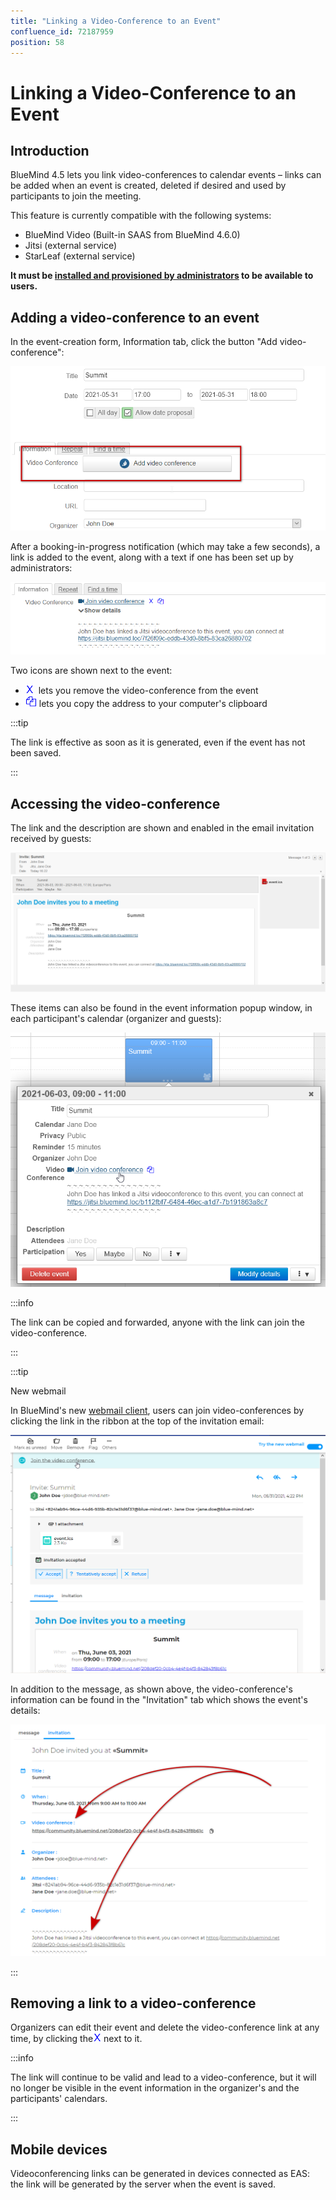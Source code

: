 ```yaml
---
title: "Linking a Video-Conference to an Event"
confluence_id: 72187959
position: 58
---
```

# Linking a Video-Conference to an Event


## Introduction

BlueMind 4.5 lets you link video-conferences to calendar events – links can be added when an event is created, deleted if desired and used by participants to join the meeting.

This feature is currently compatible with the following systems:

- BlueMind Video (Built-in SAAS from BlueMind 4.6.0)
- Jitsi (external service)
- StarLeaf (external service)


**It must be [installed and provisioned by administrators](/Guide_de_l_administrateur/Configuration/Visioconférence_intégrée/) to be available to users.**


## Adding a video-conference to an event

In the event-creation form, Information tab, click the button "Add video-conference":

![](../../attachments/72187959/72190601.png)

After a booking-in-progress notification (which may take a few seconds), a link is added to the event, along with a text if one has been set up by administrators:

![](../../attachments/72187959/72190600.png)

Two icons are shown next to the event:

- ![](../../attachments/72187959/72190605.png)  lets you remove the video-conference from the event
- ![](../../attachments/72187959/72190604.png) lets you copy the address to your computer's clipboard


:::tip

The link is effective as soon as it is generated, even if the event has not been saved. 

:::

## Accessing the video-conference

The link and the description are shown and enabled in the email invitation received by guests:

![](../../attachments/72187959/72190599.png)

These items can also be found in the event information popup window, in each participant's calendar (organizer and guests):

![](../../attachments/72187959/72190598.png)


:::info

The link can be copied and forwarded, anyone with the link can join the video-conference.

:::


:::tip

New webmail

In BlueMind's new [webmail client](/Guide_de_l_utilisateur/Messagerie_BlueMind/), users can join video-conferences by clicking the link in the ribbon at the top of the invitation email:

![](../../attachments/72187959/72190597.png)

In addition to the message, as shown above, the video-conference's information can be found in the "Invitation" tab which shows the event's details:

![](../../attachments/72187959/72190596.png)

:::

## Removing a link to a video-conference

Organizers can edit their event and delete the video-conference link at any time, by clicking the![](../../attachments/72187959/72190605.png) next to it.


:::info

The link will continue to be valid and lead to a video-conference, but it will no longer be visible in the event information in the organizer's and the participants' calendars.

:::

## Mobile devices

Videoconferencing links can be generated in devices connected as EAS: the link will be generated by the server when the event is saved.


